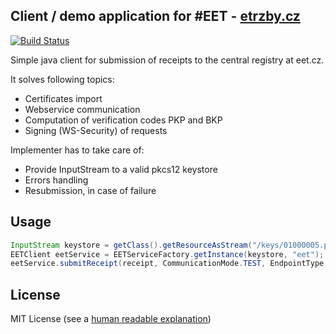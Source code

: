 ## Client / demo application for #EET - [etrzby.cz](http://www.etrzby.cz)
[![Build Status](https://travis-ci.org/todvora/eet-client.svg?branch=master)](https://travis-ci.org/todvora/eet-client)

Simple java client for submission of receipts to the central registry at eet.cz. 

It solves following topics:

- Certificates import
- Webservice communication
- Computation of verification codes PKP and BKP
- Signing (WS-Security) of requests

Implementer has to take care of:

- Provide InputStream to a valid pkcs12 keystore 
- Errors handling
- Resubmission, in case of failure


## Usage
```java
InputStream keystore = getClass().getResourceAsStream("/keys/01000005.p12");
EETClient eetService = EETServiceFactory.getInstance(keystore, "eet");
eetService.submitReceipt(receipt, CommunicationMode.TEST, EndpointType.PLAYGROUND, SubmissionType.FIRST_ATTEMPT)
```

## License
MIT License (see a [human readable explanation](http://choosealicense.com/licenses/mit/))
